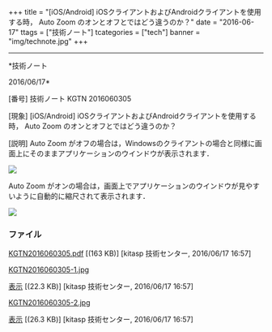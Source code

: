 ﻿+++
title = "[iOS/Android] iOSクライアントおよびAndroidクライアントを使用する時， Auto Zoom のオンとオフとではどう違うのか？"
date = "2016-06-17"
ttags = ["技術ノート"]
tcategories = ["tech"]
banner = "img/technote.jpg"
+++

-----------------------------------------------------------------------------------------------------------------------------

*技術ノート

2016/06/17*


[番号]
技術ノート KGTN 2016060305

[現象]
[iOS/Android] iOSクライアントおよびAndroidクライアントを使用する時，
Auto Zoom のオンとオフとではどう違うのか？

[説明]
Auto Zoom
がオフの場合は，Windowsのクライアントの場合と同様に画面上にそのままアプリケーションのウインドウが表示されます．

![](http://techreport.kitasp.net/attachments/download/2665/KGTN2016060305-1.jpg)

Auto Zoom
がオンの場合は，画面上でアプリケーションのウインドウが見やすいように自動的に縮尺されて表示されます．

![](http://techreport.kitasp.net/attachments/download/2666/KGTN2016060305-2.jpg)


### ファイル

 
 


[KGTN2016060305.pdf](http://techreport.kitasp.net/attachments/download/2664/KGTN2016060305.pdf)
 [(163 KB)] [kitasp 技術センター, 2016/06/17
16:57]

[KGTN2016060305-1.jpg](http://techreport.kitasp.net/attachments/download/2665/KGTN2016060305-1.jpg)

[表示](http://techreport.kitasp.net/attachments/2665/KGTN2016060305-1.jpg "表示")
 [(22.3 KB)] [kitasp 技術センター, 2016/06/17
16:57]

[KGTN2016060305-2.jpg](http://techreport.kitasp.net/attachments/download/2666/KGTN2016060305-2.jpg)

[表示](http://techreport.kitasp.net/attachments/2666/KGTN2016060305-2.jpg "表示")
 [(26.3 KB)] [kitasp 技術センター, 2016/06/17
16:57]


 


 

